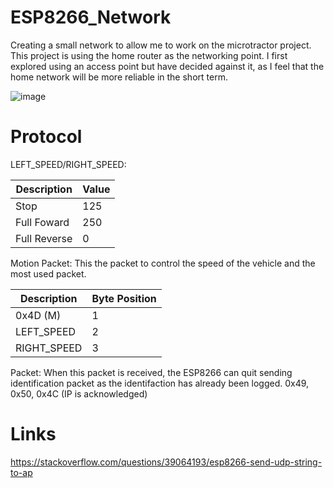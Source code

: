 # ESP8266_Network
Creating a small network to allow me to work on the microtractor project. This project is using the home router as the networking point. I first explored using an access point but have decided against it, as I feel that the home network will be more reliable in the short term.

![image](https://github.com/tomcunn/ESP8266_Network/assets/4383135/e7f3589b-3590-491d-8b6f-7ca58f2449a4)

# Protocol

LEFT_SPEED/RIGHT_SPEED: 

| Description  | Value    | 
|--------------|----------|
| Stop         | 125      |
| Full Foward  | 250      |
| Full Reverse |   0      |

Motion Packet:
This the packet to control the speed of the vehicle and the most used packet. 

| Description  | Byte Position    | 
|--------------|------------------|
| 0x4D (M)     | 1      |
| LEFT_SPEED   | 2      |
| RIGHT_SPEED  | 3      |



Packet:
When this packet is received, the ESP8266 can quit sending identification packet as the identifaction has already been logged.
0x49, 0x50, 0x4C  (IP is acknowledged)

# Links

https://stackoverflow.com/questions/39064193/esp8266-send-udp-string-to-ap
